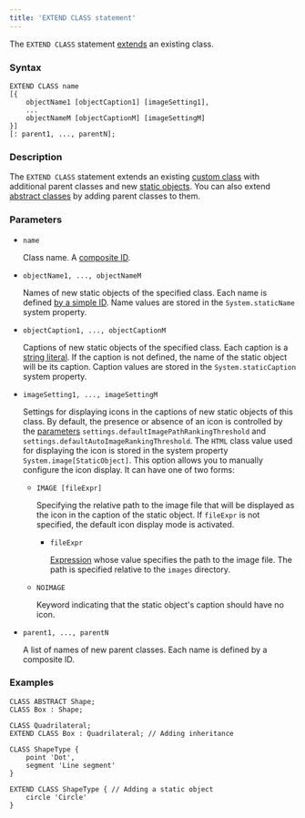 ```yaml
---
title: 'EXTEND CLASS statement'
---
```


The `EXTEND CLASS` statement [extends](Class_extension.md) an existing class.

### Syntax

```
EXTEND CLASS name 
[{
    objectName1 [objectCaption1] [imageSetting1],
    ...
    objectNameM [objectCaptionM] [imageSettingM]
}] 
[: parent1, ..., parentN];
```

### Description

The `EXTEND CLASS` statement extends an existing [custom class](User_classes.md) with additional parent classes and new [static objects](Static_objects.md). You can also extend [abstract classes](User_classes.md#abstract) by adding parent classes to them.

### Parameters

- `name`

    Class name. A [composite ID](IDs.md#cid). 

- `objectName1, ..., objectNameM`

    Names of new static objects of the specified class. Each name is defined [by a simple ID](IDs.md#id). Name values are stored in the `System.staticName` system property.

- `objectCaption1, ..., objectCaptionM`

    Captions of new static objects of the specified class. Each caption is a [string literal](IDs.md#strliteral). If the caption is not defined, the name of the static object will be its caption. Caption values are stored in the `System.staticCaption` system property.
 
- `imageSetting1, ..., imageSettingM`

    Settings for displaying icons in the captions of new static objects of this class. By default, the presence or absence of an icon is controlled by the [parameters](Working_parameters.md) `settings.defaultImagePathRankingThreshold` and `settings.defaultAutoImageRankingThreshold`. The `HTML` class value used for displaying the icon is stored in the system property `System.image[StaticObject]`. This option allows you to manually configure the icon display. It can have one of two forms:

    - `IMAGE [fileExpr]`

        Specifying the relative path to the image file that will be displayed as the icon in the caption of the static object. If `fileExpr` is not specified, the default icon display mode is activated.

        - `fileExpr`

            [Expression](Expression.md) whose value specifies the path to the image file. The path is specified relative to the `images` directory.

    - `NOIMAGE`

        Keyword indicating that the static object's caption should have no icon.

- `parent1, ..., parentN`

    A list of names of new parent classes. Each name is defined by a composite ID. 

### Examples

```lsf
CLASS ABSTRACT Shape;
CLASS Box : Shape;

CLASS Quadrilateral;
EXTEND CLASS Box : Quadrilateral; // Adding inheritance

CLASS ShapeType {
	point 'Dot',
	segment 'Line segment'
}

EXTEND CLASS ShapeType { // Adding a static object
	circle 'Circle'
}
```
